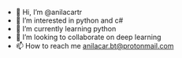 - 👋 Hi, I’m @anilacartr
- 👀 I’m interested in python and c#
- 🌱 I’m currently learning python
- 💞️ I’m looking to collaborate on deep learning 
- 📫 How to reach me anilacar.bt@protonmail.com

<!---
anilacartr/anilacartr is a ✨ special ✨ repository because its `README.md` (this file) appears on your GitHub profile.
You can click the Preview link to take a look at your changes.
--->

